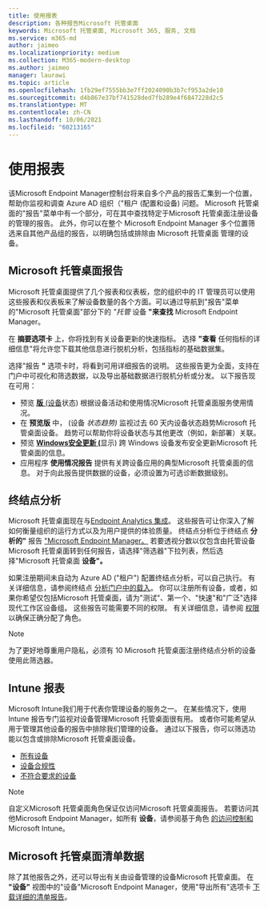 ```yaml
---
title: 使用报表
description: 各种报告Microsoft 托管桌面
keywords: Microsoft 托管桌面, Microsoft 365, 服务, 文档
ms.service: m365-md
author: jaimeo
ms.localizationpriority: medium
ms.collection: M365-modern-desktop
ms.author: jaimeo
manager: laurawi
ms.topic: article
ms.openlocfilehash: 1fb29ef7555bb3e7ff2024090b3b7cf953a2de10
ms.sourcegitcommit: d4b867e37bf741528ded7fb289e4f6847228d2c5
ms.translationtype: MT
ms.contentlocale: zh-CN
ms.lasthandoff: 10/06/2021
ms.locfileid: "60213165"
---
```

# <a name="work-with-reports"></a>使用报表

该Microsoft Endpoint Manager控制台将来自多个产品的报告汇集到一个位置，帮助你监视和调查 Azure AD 组织（"租户 (配置和设备) 问题。 Microsoft 托管桌面的"报告"菜单中有一个部分，可在其中查找特定于Microsoft 托管桌面注册设备的管理的报告。 此外，你可以在整个 Microsoft Endpoint Manager 多个位置筛选来自其他产品组的报告，以明确包括或排除由 Microsoft 托管桌面 管理的设备。 

## <a name="microsoft-managed-desktop-reports"></a>Microsoft 托管桌面报告
Microsoft 托管桌面提供了几个报表和仪表板，您的组织中的 IT 管理员可以使用这些报表和仪表板来了解设备数量的各个方面。可以通过导航到"报告"菜单的"Microsoft 托管桌面"部分下的 *"托管* 设备 **"来查找** Microsoft Endpoint Manager。 

在 **摘要选项卡** 上，你将找到有关设备更新的快速指标。 选择 **"查看** 任何指标的详细信息"将允许您下载其他信息进行脱机分析，包括指标的基础数据集。

选择"报告 **"** 选项卡时，将看到可用详细报告的说明。 这些报告更为全面，支持在门户中可视化和筛选数据，以及导出基础数据进行脱机分析或分发。 以下报告现在可用：
- 预览 [**版** (设备](device-status-report.md)状态) 根据设备活动和使用情况Microsoft 托管桌面服务使用情况。 
- 在 **预览版** 中， (设备 *状态趋势)* 监视过去 60 天内设备状态趋势Microsoft 托管桌面设备。 趋势可以帮助你将设备状态与其他更改（例如，新部署）关联。 
- 预览 [**Windows安全更新 (**](security-updates-report.md)显示) 跨 Windows 设备发布安全更新Microsoft 托管桌面的信息。
- 应用程序 **使用情况报告** 提供有关跨设备应用的典型Microsoft 托管桌面的信息。 对于向此报告提供数据的设备，必须设置为可选诊断数据级别。

## <a name="endpoint-analytics"></a>终结点分析
Microsoft 托管桌面现在与[Endpoint Analytics 集成](/mem/analytics/overview)。 这些报告可让你深入了解如何衡量组织的运行方式以及为用户提供的体验质量。 终结点分析位于终结点 **分析的"** 报告 ["Microsoft Endpoint Manager。](https://endpoint.microsoft.com/) 若要透视分数以仅包含由托管设备Microsoft 托管桌面转到任何报告，请选择"筛选器"下拉列表，然后选择"Microsoft 托管桌面 **设备"。**

如果注册期间未自动为 Azure AD ("租户") 配置终结点分析，可以自己执行。 有关详细信息，请参阅终结点 [分析门户中的载入](/mem/analytics/enroll-intune#bkmk_onboard)。 你可以注册所有设备，或者，如果你希望仅包括Microsoft 托管桌面，请为"测试"、第一个、"快速"和"广泛"选择现代工作区设备组。 这些报告可能需要不同的权限。 有关详细信息，请参阅 [权限](/mem/analytics/overview#permissions) 以确保正确分配了角色。

> [!NOTE]
> 为了更好地尊重用户隐私，必须有 10 Microsoft 托管桌面注册终结点分析的设备使用此筛选器。

## <a name="intune-reports"></a>Intune 报表
Microsoft Intune我们用于代表你管理设备的服务之一。 在某些情况下，使用 Intune 报告专门监视对设备管理Microsoft 托管桌面很有用。 或者你可能希望从用于管理其他设备的报告中排除我们管理的设备。 通过以下报告，你可以筛选功能以包含或排除Microsoft 托管桌面设备。

- [所有设备](/mem/intune/remote-actions/device-management#get-to-your-devices)
- [设备合规性](/mem/intune/fundamentals/reports#device-compliance-report-organizational)
- [不符合要求的设备](/mem/intune/fundamentals/reports#noncompliant-devices-report-operational)

> [!NOTE]
> 自定义Microsoft 托管桌面角色保证仅访问Microsoft 托管桌面报告。 若要访问其他Microsoft Endpoint Manager，如所有 **设备**，请参阅基于角色 [的访问控制和](/mem/intune/fundamentals/role-based-access-control)Microsoft Intune。 

## <a name="microsoft-managed-desktop-inventory-data"></a>Microsoft 托管桌面清单数据

除了其他报告之外，还可以导出有关由设备管理的设备Microsoft 托管桌面。 在 **"设备"** 视图中的"设备"Microsoft Endpoint Manager，使用"导出所有"选项卡 [下载详细的清单报告](device-inventory-report.md)。
